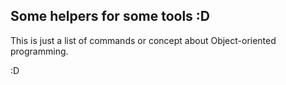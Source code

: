 Some helpers for some tools :D 
---

This is just a list of commands or concept about Object-oriented programming.

:D
